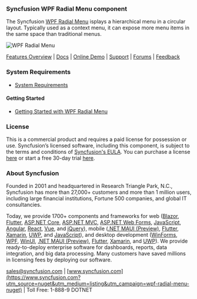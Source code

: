 ### Syncfusion WPF Radial Menu component
The Syncfusion [WPF Radial Menu](https://www.syncfusion.com/wpf-controls/radial-menu?utm_source=nuget&utm_medium=listing&utm_campaign=wpf-radial-menu-nuget) isplays a hierarchical menu in a circular layout. Typically used as a context menu, it can expose more menu items in the same space than traditional menus.

![WPF Radial Menu](https://cdn.syncfusion.com/nuget-readme/wpf/wpf_radialmenu.png)

[Features Overview](https://www.syncfusion.com/wpf-controls/radial-menu?utm_source=nuget&utm_medium=listing&utm_campaign=wpf-radial-menu-nuget) | [Docs](https://help.syncfusion.com/wpf/radial-menu/getting-started?utm_source=nuget&utm_medium=listing&utm_campaign=wpf-radial-menu-nuget) | [Online Demo](https://github.com/syncfusion/wpf-demos?utm_source=nuget&utm_medium=listing&utm_campaign=wpf-radial-menu-nuget) | [Support](https://support.syncfusion.com/create?utm_source=nuget&utm_medium=listing&utm_campaign=wpf-radial-menu-nuget) | [Forums](https://www.syncfusion.com/forums/wpf?utm_source=nuget&utm_medium=listing&utm_campaign=wpf-radial-menu-nuget) | [Feedback](https://www.syncfusion.com/feedback/wpf?utm_source=nuget&utm_medium=listing&utm_campaign=wpf-radial-menu-nuget)

### System Requirements

* [System Requirements](https://help.syncfusion.com/wpf/installation/system-requirements?utm_source=nuget&utm_medium=listing&utm_campaign=wpf-radial-menu-nuget)

#### Getting Started

* [Getting Started with WPF Radial Menu](https://help.syncfusion.com/wpf/radial-menu/getting-started?utm_source=nuget&utm_medium=listing&utm_campaign=wpf-radial-menu-nuget)

### License

This is a commercial product and requires a paid license for possession or use. Syncfusion’s licensed software, including this component, is subject to the terms and conditions of [Syncfusion's EULA](https://www.syncfusion.com/eula/es/?utm_source=nuget&utm_medium=listing&utm_campaign=wpf-radial-menu-nuget). You can purchase a license [here](https://www.syncfusion.com/sales/products?utm_source=nuget&utm_medium=listing&utm_campaign=wpf-radial-menu-nuget) or start a free 30-day trial [here](https://www.syncfusion.com/account/manage-trials/start-trials?utm_source=nuget&utm_medium=listing&utm_campaign=wpf-radial-menu-nuget).

### About Syncfusion

Founded in 2001 and headquartered in Research Triangle Park, N.C., Syncfusion has more than 27,000+ customers and more than 1 million users, including large financial institutions, Fortune 500 companies, and global IT consultancies.
 
Today, we provide 1700+ components and frameworks for web ([Blazor](https://www.syncfusion.com/blazor-components?utm_source=nuget&utm_medium=listing&utm_campaign=wpf-radial-menu-nuget), [Flutter](https://www.syncfusion.com/flutter-widgets?utm_source=nuget&utm_medium=listing&utm_campaign=wpf-radial-menu-nuget), [ASP.NET Core](https://www.syncfusion.com/aspnet-core-ui-controls?utm_source=nuget&utm_medium=listing&utm_campaign=wpf-radial-menu-nuget), [ASP.NET MVC](https://www.syncfusion.com/aspnet-mvc-ui-controls?utm_source=nuget&utm_medium=listing&utm_campaign=wpf-radial-menu-nuget), [ASP.NET Web Forms](https://www.syncfusion.com/jquery/aspnet-webforms-ui-controls?utm_source=nuget&utm_medium=listing&utm_campaign=wpf-radial-menu-nuget), [JavaScript](https://www.syncfusion.com/javascript-ui-controls?utm_source=nuget&utm_medium=listing&utm_campaign=wpf-radial-menu-nuget), [Angular](https://www.syncfusion.com/angular-ui-components?utm_source=nuget&utm_medium=listing&utm_campaign=wpf-radial-menu-nuget), [React](https://www.syncfusion.com/react-ui-components?utm_source=nuget&utm_medium=listing&utm_campaign=wpf-radial-menu-nuget), [Vue](https://www.syncfusion.com/vue-ui-components?utm_source=nuget&utm_medium=listing&utm_campaign=wpf-radial-menu-nuget), and [jQuery](https://www.syncfusion.com/jquery-ui-widgets?utm_source=nuget&utm_medium=listing&utm_campaign=wpf-radial-menu-nuget)), mobile ([.NET MAUI (Preview)](https://www.syncfusion.com/maui-controls?utm_source=nuget&utm_medium=listing&utm_campaign=wpf-radial-menu-nuget), [Flutter](https://www.syncfusion.com/flutter-widgets?utm_source=nuget&utm_medium=listing&utm_campaign=wpf-radial-menu-nuget), [Xamarin](https://www.syncfusion.com/xamarin-ui-controls?utm_source=nuget&utm_medium=listing&utm_campaign=wpf-radial-menu-nuget), [UWP](https://www.syncfusion.com/uwp-ui-controls?utm_source=nuget&utm_medium=listing&utm_campaign=wpf-radial-menu-nuget), and [JavaScript](https://www.syncfusion.com/javascript-ui-controls?utm_source=nuget&utm_medium=listing&utm_campaign=wpf-radial-menu-nuget)), and desktop development ([WinForms](https://www.syncfusion.com/winforms-ui-controls?utm_source=nuget&utm_medium=listing&utm_campaign=wpf-radial-menu-nuget), [WPF](https://www.syncfusion.com/wpf-controls?utm_source=nuget&utm_medium=listing&utm_campaign=wpf-radial-menu-nuget), [WinUI](https://www.syncfusion.com/winui-controls?utm_source=nuget&utm_medium=listing&utm_campaign=wpf-radial-menu-nuget), [.NET MAUI (Preview)](https://www.syncfusion.com/maui-controls?utm_source=nuget&utm_medium=listing&utm_campaign=wpf-radial-menu-nuget), [Flutter](https://www.syncfusion.com/flutter-widgets?utm_source=nuget&utm_medium=listing&utm_campaign=wpf-radial-menu-nuget), [Xamarin](https://www.syncfusion.com/xamarin-ui-controls?utm_source=nuget&utm_medium=listing&utm_campaign=wpf-radial-menu-nuget), and [UWP](https://www.syncfusion.com/uwp-ui-controls?utm_source=nuget&utm_medium=listing&utm_campaign=wpf-radial-menu-nuget)). We provide ready-to-deploy enterprise software for dashboards, reports, data integration, and big data processing. Many customers have saved millions in licensing fees by deploying our software.

[sales@syncfusion.com](mailto:sales@syncfusion.com?Subject=Syncfusion%20WPF%20RadialMenu%20-%20NuGet) | [www.syncfusion.com](https://www.syncfusion.com?utm_source=nuget&utm_medium=listing&utm_campaign=wpf-radial-menu-nuget) | Toll Free: 1-888-9 DOTNET


